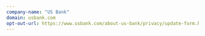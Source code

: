 ```yaml
---
company-name: "US Bank"
domain: usbank.com
opt-out-url: https://www.usbank.com/about-us-bank/privacy/update-form.html
---
```





